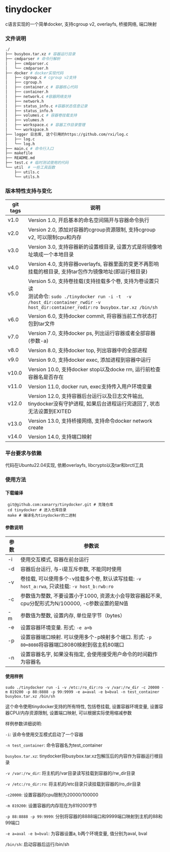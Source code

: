 # tinydocker

c语言实现的一个简单docker, 支持cgroup v2, overlayfs, 桥接网络, 端口映射



### 文件说明

```bash
./
├── busybox.tar.xz # 容器运行目录
├── cmdparser # 命令行解析
│   ├── cmdparser.c
│   └── cmdparser.h
├── docker # docker实现代码
│   ├── cgroup.c # cgroup v2支持
│   ├── cgroup.h
│   ├── container.c # 容器核心代码
│   ├── container.h
│   ├── network.c #容器网络支持
│   ├── network.h
│   ├── status_info.c #容器状态信息记录
│   ├── status_info.h
│   ├── volumes.c # 容器卷挂载支持
│   ├── volumes.h
│   ├── workspace.c # 容器工作目录管理
│   └── workspace.h
├── logger 日志库, 这个引用的https://github.com/rxi/log.c
│   ├── log.c
│   └── log.h
├── main.c # 命令行入口
├── makefile
├── README.md
├── test.c # 临时测试使用的代码
└── util  # 一些工具函数
    ├── utils.c
    └── utils.h
```



### 版本特性支持与变化

| git tags | 说明                                                         |
| -------- | ------------------------------------------------------------ |
| v1.0     | Version 1.0, 开启基本的命名空间隔开与容器命令执行            |
| v2.0     | Version 2.0, 添加对容器的cgroup资源限制, 支持cgroup v2, 可以限制cpu和内存 |
| v3.0     | Version 3.0, 支持容器新的设置根目录, 设置方式是将镜像地址填成一个本地目录 |
| v4.0     | Version 4.0, 支持容器overlayfs, 容器里面的变更不再影响挂载的根目录, 支持tar包作为镜像地址(即运行根目录) |
| v5.0     | Version 5.0, 支持卷挂载(支持挂载多个卷, 支持为卷设置只读<br>测试命令: `sudo ./tinydocker run -i -t  -v /host_dir:container_rwdir -v host_dir:container_rodir:ro busybox.tar.xz /bin/sh` |
| v6.0     | Version 6.0, 支持docker commit, 将容器当前工作状态打包到tar文件 |
| v7.0     | Version 7.0, 支持docker ps, 列出运行容器或者全部容器(参数-a) |
| v8.0     | Version 8.0, 支持docker top, 列出容器中的全部进程            |
| v9.0     | Version 9.0, 支持docker exec, 添加进程到容器中运行           |
| v10.0    | Version 10.0, 支持docker stop以及docke rm, 运行前检查容器名是否存在 |
| v11.0    | Version 11.0, docker run, exec支持传入用户环境变量           |
| v12.0    | Version 12.0, 支持容器后台运行以及日志文件输出, tinydocker没有守护进程, 如果后台进程运行完退回了, 状态无法设置到EXITED |
| v13.0    | Version 13.0, 支持桥接网络, 支持命令docker network create    |
| v14.0    | Version 14.0, 支持端口映射                                   |



### 平台要求与依赖

代码在Ubuntu22.04实现, 依赖overlayfs, libcrypto以及tar和brctl工具



### 使用方法

#### 下载编译

```
 git@github.com:xanarry/tinydocker.git # 克隆仓库
 cd tinydocker # 进入仓库目录
 make # 编译名为tinydocker的二进制
```



#### 参数说明

| 参数 | 参数说                                                       |
| ---- | ------------------------------------------------------------ |
| -i   | 使用交互模式, 容器在前台运行                                 |
| -d   | 容器后台运行, 与-i是互斥参数, 不能同时使用                   |
| -v   | 卷挂载, 可以使用多个-v挂载多个卷, 默认读写挂载: `-v host_a:rwa`, 只读挂载: `-v host_b:rwb:ro` |
| -c   | 参数值为整数, 不要设置小于1000, 资源太小会导致容器起不来, cpu分配形式为N/100000, -c参数设置的是N值 |
| -m   | 参数值为整数, 设置内存, 单位是字节（bytes）                  |
| -e   | 设置容器环境变量. 形式: `-e a=b`                             |
| -p   | 设置容器端口映射. 可以使用多个-p映射多个端口. 形式: `-p 80=8080`将容器端口8080映射到宿主机80端口 |
| -n   | 设置容器名字, 如果没有指定, 会使用接受用户命令的时间戳作为容器名 |



#### 使用样例

`sudo ./tinydocker run -i -v /etc:/ro_dir:ro -v /var:/rw_dir -c 20000 -m 819200 -p 88:8888 -p 99:9999 -e a=aval -e b=bval -n test_container busybox.tar.xz /bin/sh`

这个命令使用tinydocker支持的所有特性, 包括卷挂载, 设置容器环境变量, 设置容器CPU/内存资源限制, 设置端口映射, 可以根据实际使用缩减参数

样例参数详细说明:

`-i`: 该命令使用交互模式启动了一个容器

`-n test_container`: 命令容器名为test_container

`busybox.tar.xz`: tinydocker将busybox.tar.xz包解压后的内容作为容器运行根目录

`-v /var:/rw_dir`: 将主机的/var目录读写挂载到容器的/rw_dir目录

`-v /etc:/ro_dir:ro`: 将主机的/etc目录只读挂载到容器的/ro_dir目录

`-c20000`: 设置容器的cpu限制为20000/100000

`-m 819200`: 设置容器的内存现在为819200字节

`-p 88:8888 -p 99:9999`: 分别将容器的8888端口和9999端口映射到主机的88和99端口

`-e a=aval -e b=bval`: 为容器设置a, b两个环境变量, 值分别为aval, bval

`/bin/sh`: 启动容器后运行/bin/sh


